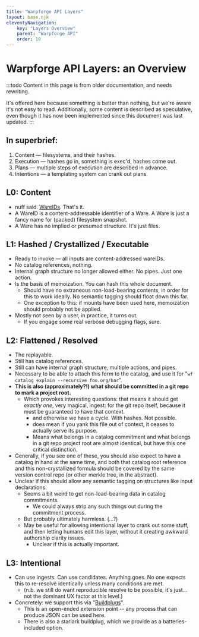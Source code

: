 ```yaml
---
title: "Warpforge API Layers"
layout: base.njk
eleventyNavigation:
    key: "Layers Overview"
    parent: "Warpforge API"
    order: 10
---
```


Warpforge API Layers: an Overview
=================================

:::todo
Content in this page is from older documentation, and needs rewriting.

It's offered here because something is better than nothing,
but we're aware it's not easy to read.
Additionally, some content is described as speculative,
even though it has now been implemented since this document was last updated.
:::

## In superbrief:

1. Content — filesystems, and their hashes.
2. Execution — hashes go in, something is exec'd, hashes come out.
3. Plans — multiple steps of execution are described in advance.
4. Intentions — a templating system can crank out plans.

## L0: Content

- nuff said.  [WareIDs](/glossary.md#wareid).  That's it.
- A WareID is a content-addressable identifier of a Ware.  A Ware is just a fancy name for (packed) filesystem snapshot.
- A Ware has no implied or presumed structure.  It's just files.

## L1: Hashed / Crystallized / Executable

- Ready to invoke — all inputs are content-addressed wareIDs.
- No catalog references, nothing.
- Internal graph structure no longer allowed either.  No pipes.  Just one action.
- Is the basis of memoization.  You can hash this whole document.
    - Should have no extraneous non-load-bearing contents, in order for this to work ideally.  No semantic tagging should float down this far.
    - One exception to this: if mounts have been used here, memoization should probably not be applied.
- Mostly not seen by a user, in practice, it turns out.
    - If you engage some real verbose debugging flags, sure.

## L2: Flattened / Resolved

- The replayable.
- Still has catalog references.
- Still can have internal graph structure, multiple actions, and pipes.
- Necessary to be able to attach this form to the catalog, and use it for "`wf catalog explain --recursive foo.org/bar`".
- **This is also (approximately?!) what should be committed in a git repo to mark a project root.**
    - Which provokes interesting questions: that means it should get *exactly one*, very magical, ingest: for the git repo itself, because it must be guaranteed to have that context.
        - and otherwise we have a cycle.  With hashes.  Not possible.
        - does mean if you yank this file out of context, it ceases to actually serve its purpose.
        - Means what belongs in a catalog commitment and what belongs in a git repo project root are almost identical, but have this one critical distinction.
- Generally, if you see one of these, you should also expect to have a catalog in hand at the same time, and both that catalog root reference and this non-crystallized formula should be covered by the same version control repo (or other merkle tree, in the abstract).
- Unclear if this should allow any semantic tagging on structures like input declarations.
    - Seems a bit weird to get non-load-bearing data in catalog commitments.
        - We could always strip any such things out during the commitment process.
    - But probably ultimately harmless.   (...?)
    - May be useful for allowing intentional layer to crank out some stuff, and then letting humans edit this layer, without it creating awkward authorship clarity issues.
        - Unclear if this is actually important.

## L3: Intentional

- Can use ingests.  Can use candidates.  Anything goes.  No one expects this to re-resolve identically unless many conditions are met.
    - (n.b. we still do want reproducible resolve to be possible, it's just... not the dominant UX factor at this level.)
- Concretely: we support this via "[Buildplugs](./buildplugs.md)".
    - This is an open-ended extension point -- any process that can produce JSON can be used here.
    - There is also a starlark buildplug, which we provide as a batteries-included option.
